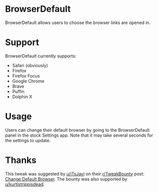 # BrowserDefault
BrowserDefault allows users to choose the browser links are opened in.

# Support
BrowserDefault currently supports:
- Safari (obviously)
- Firefox
- Firefox Focus
- Google Chrome
- Brave
- Puffin
- Dolphin X

# Usage
Users can change their default browser by going to the BrowserDefault panel in the stock Settings app.  Note that it may take several seconds for the settings to update.

# Thanks
This tweak was suggested by [u/iTsJavi](https://www.reddit.com/user/iTsJavi) on their [r/TweakBounty](https://www.reddit.com/r/TweakBounty) post: [Change Default Browser](https://www.reddit.com/r/TweakBounty/comments/b2yj6t/101211_change_default_browser/).  The bounty was also supported by [u/kurtistrippisdead](https://www.reddit.com/u/kurtistrippisdead).
